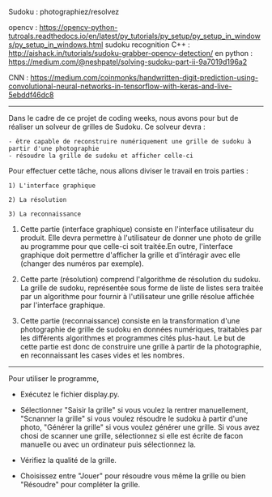 Sudoku : photographiez/resolvez

opencv : https://opencv-python-tutroals.readthedocs.io/en/latest/py_tutorials/py_setup/py_setup_in_windows/py_setup_in_windows.html
sudoku recognition C++ : http://aishack.in/tutorials/sudoku-grabber-opencv-detection/
en python : https://medium.com/@neshpatel/solving-sudoku-part-ii-9a7019d196a2

CNN : https://medium.com/coinmonks/handwritten-digit-prediction-using-convolutional-neural-networks-in-tensorflow-with-keras-and-live-5ebddf46dc8


____________________________________________________________________________________________________________________________________________________________________________________


Dans le cadre de ce projet de coding weeks, nous avons pour but de réaliser un solveur de grilles de Sudoku. Ce solveur devra :
    
    - être capable de reconstruire numériquement une grille de sudoku à partir d'une photographie
    - résoudre la grille de sudoku et afficher celle-ci
    
Pour effectuer cette tâche, nous allons diviser le travail en trois parties : 
    
    1) L'interface graphique
    
    2) La résolution
    
    3) La reconnaissance
    
1) Cette partie (interface graphique) consiste en l'interface utilisateur du produit. Elle devra permettre à l'utilisateur de donner une photo de grille au programme pour que 
celle-ci soit traitée.En outre, l'interface graphique doit permettre d'afficher la grille et d'intéragir avec elle (changer des numéros par exemple).

2) Cette parte (résolution) comprend l'algorithme de résolution du sudoku. La grille de sudoku, représentée sous forme de liste de listes sera traitée par un algorithme pour
fournir à l'utilisateur une grille résolue affichée par l'interface graphique.

3) Cette partie (reconnaissance) consiste en la transformation d'une photographie de grille de sudoku en données numériques, traitables par les différents algorithmes et 
programmes cités plus-haut. Le but de cette partie est donc de construire une grille à partir de la photographie, en reconnaissant les cases vides et les nombres.




____________________________________________________________________________________________________________________________________________________________________________________

Pour utiliser le programme, 

- Exécutez le fichier display.py.

- Sélectionner "Saisir la grille" si vous voulez la rentrer manuellement, "Scnanner la grille" si vous voulez résoudre le sudoku à partir d'une photo, "Générer la grille" si vous
voulez générer une grille. Si vous avez chosi de scanner une grille, sélectionnez si elle est écrite de facon manuelle ou avec un ordinateur puis sélectionnez la.

- Vérifiez la qualité de la grille.

- Choisissez entre "Jouer" pour résoudre vous même la grille ou bien "Résoudre" pour compléter la grille.

